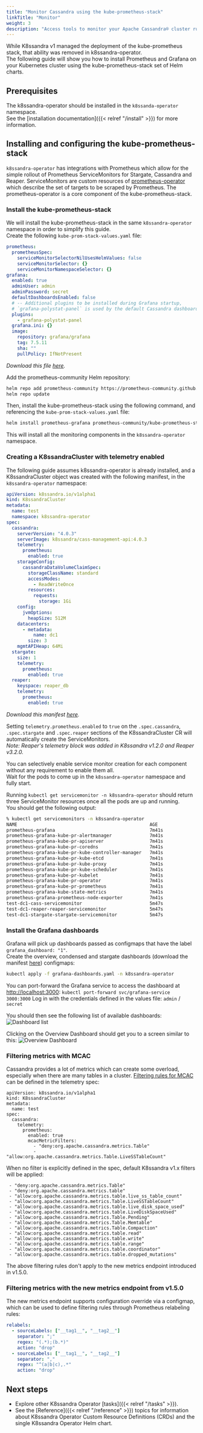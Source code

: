```yaml
---
title: "Monitor Cassandra using the kube-prometheus-stack"
linkTitle: "Monitor"
weight: 3
description: "Access tools to monitor your Apache Cassandra® cluster running in Kubernetes."
---
```



While K8ssandra v1 managed the deployment of the kube-prometheus stack, that ability was removed in k8ssandra-operator.  
The following guide will show you how to install Prometheus and Grafana on your Kubernetes cluster using the kube-prometheus-stack set of Helm charts.

## Prerequisites

The k8ssandra-operator should be installed in the `k8ssanda-operator` namespace.  
See the [installation documentation]({{< relref "/install" >}}) for more information.

## Installing and configuring the kube-prometheus-stack

`k8ssandra-operator` has integrations with Prometheus which allow for the simple rollout of Prometheus ServiceMonitors for Stargate, Cassandra and Reaper.
ServiceMonitors are custom resources of [prometheus-operator](https://github.com/prometheus-operator/prometheus-operator) which describe the set of targets to be scraped by Prometheus.
The prometheus-operator is a core component of the kube-prometheus-stack.

### Install the kube-prometheus-stack

We will install the kube-prometheus-stack in the same `k8ssandra-operator` namespace in order to simplify this guide.  
Create the following `kube-prom-stack-values.yaml` file:

```yaml
prometheus:
  prometheusSpec:
    serviceMonitorSelectorNilUsesHelmValues: false
    serviceMonitorSelector: {}
    serviceMonitorNamespaceSelector: {}
grafana:
  enabled: true
  adminUser: admin
  adminPassword: secret
  defaultDashboardsEnabled: false
  # -- Additional plugins to be installed during Grafana startup,
  # `grafana-polystat-panel` is used by the default Cassandra dashboards.
  plugins:
    - grafana-polystat-panel
  grafana.ini: {}
  image:
    repository: grafana/grafana
    tag: 7.5.11
    sha: ""
    pullPolicy: IfNotPresent
```

*Download this file [here](kube-prom-stack-values.yaml).*

Add the prometheus-community Helm repository:

```bash
helm repo add prometheus-community https://prometheus-community.github.io/helm-charts
helm repo update
```

Then, install the kube-prometheus-stack using the following command, and referencing the `kube-prom-stack-values.yaml` file:

```bash
helm install prometheus-grafana prometheus-community/kube-prometheus-stack -n k8ssandra-operator -f kube-prom-stack-values.yaml
```

This will install all the monitoring components in the `k8ssandra-operator` namespace.

### Creating a K8ssandraCluster with telemetry enabled

The following guide assumes k8ssandra-operator is already installed, and a K8ssandraCluster object was created with the following manifest, in the `k8ssandra-operator` namespace:

```yaml
apiVersion: k8ssandra.io/v1alpha1
kind: K8ssandraCluster
metadata:
  name: test
  namespace: k8ssandra-operator
spec:
  cassandra:
    serverVersion: "4.0.3"
    serverImage: k8ssandra/cass-management-api:4.0.3
    telemetry:
      prometheus:
        enabled: true
    storageConfig:
      cassandraDataVolumeClaimSpec:
        storageClassName: standard
        accessModes:
          - ReadWriteOnce
        resources:
          requests:
            storage: 1Gi
    config:
      jvmOptions:
        heapSize: 512M
    datacenters:
      - metadata:
          name: dc1
        size: 3
    mgmtAPIHeap: 64Mi 
  stargate:
    size: 1
    telemetry:
      prometheus:
        enabled: true
  reaper:
    keyspace: reaper_db
    telemetry:
      prometheus:
        enabled: true
```
*Download this manifest [here](k8ssandra.yaml).*

Setting `telemetry.prometheus.enabled` to `true` on the `.spec.cassandra`, `.spec.stargate` and `.spec.reaper` sections of the K8ssandraCluster CR will automatically create the ServiceMonitors.  
*Note: Reaper's telemetry block was added in K8ssandra v1.2.0 and Reaper v3.2.0.*  
  
You can selectively enable service monitor creation for each component without any requirement to enable them all.  
Wait for the pods to come up in the `k8ssandra-operator` namespace and fully start.

Running `kubectl get servicemonitor -n k8ssandra-operator` should return three ServiceMonitor resources once all the pods are up and running.  
You should get the following output:

```bash
% kubectl get servicemonitors -n k8ssandra-operator
NAME                                                 AGE
prometheus-grafana                                   7m41s
prometheus-grafana-kube-pr-alertmanager              7m41s
prometheus-grafana-kube-pr-apiserver                 7m41s
prometheus-grafana-kube-pr-coredns                   7m41s
prometheus-grafana-kube-pr-kube-controller-manager   7m41s
prometheus-grafana-kube-pr-kube-etcd                 7m41s
prometheus-grafana-kube-pr-kube-proxy                7m41s
prometheus-grafana-kube-pr-kube-scheduler            7m41s
prometheus-grafana-kube-pr-kubelet                   7m41s
prometheus-grafana-kube-pr-operator                  7m41s
prometheus-grafana-kube-pr-prometheus                7m41s
prometheus-grafana-kube-state-metrics                7m41s
prometheus-grafana-prometheus-node-exporter          7m41s
test-dc1-cass-servicemonitor                         5m47s
test-dc1-reaper-reaper-servicemonitor                5m47s
test-dc1-stargate-stargate-servicemonitor            5m47s
```

### Install the Grafana dashboards

Grafana will pick up dashboards passed as configmaps that have the label `grafana_dashboard: "1"`.  
Create the overview, condensed and stargate dashboards (download the manifest [here](grafana-dashboards.yaml)) configmaps:

```bash
kubectl apply -f grafana-dashboards.yaml -n k8ssandra-operator
``` 

You can port-forward the Grafana service to access the dashboard at [http://localhost:3000](http://localhost:3000): `kubectl port-forward svc/grafana-service 3000:3000`
Log in with the credentials defined in the values file: `admin` / `secret`

You should then see the following list of available dashboards:
![Dashboard list](grafana-dashboard-list.png)

Clicking on the Overview Dashboard should get you to a screen similar to this:
![Overview Dashboard](grafana-overview-dashboard.png)

### Filtering metrics with MCAC

Cassandra provides a lot of metrics which can create some overload, especially when there are many tables in a cluster. [Filtering rules for MCAC](https://github.com/datastax/metric-collector-for-apache-cassandra/blob/master/config/metric-collector.yaml#L9-L72) can be defined in the telemetry spec:

```
apiVersion: k8ssandra.io/v1alpha1
kind: K8ssandraCluster
metadata:
  name: test
spec:
  cassandra:
    telemetry: 
      prometheus:
        enabled: true
        mcacMetricFilters:
          - "deny:org.apache.cassandra.metrics.Table"
          - "allow:org.apache.cassandra.metrics.Table.LiveSSTableCount"
```

When no filter is explicitly defined in the spec, default K8ssandra v1.x filters will be applied:

```
 - "deny:org.apache.cassandra.metrics.Table"
 - "deny:org.apache.cassandra.metrics.table"
 - "allow:org.apache.cassandra.metrics.table.live_ss_table_count"
 - "allow:org.apache.cassandra.metrics.Table.LiveSSTableCount"
 - "allow:org.apache.cassandra.metrics.table.live_disk_space_used"
 - "allow:org.apache.cassandra.metrics.table.LiveDiskSpaceUsed"
 - "allow:org.apache.cassandra.metrics.Table.Pending"
 - "allow:org.apache.cassandra.metrics.Table.Memtable"
 - "allow:org.apache.cassandra.metrics.Table.Compaction"
 - "allow:org.apache.cassandra.metrics.table.read"
 - "allow:org.apache.cassandra.metrics.table.write"
 - "allow:org.apache.cassandra.metrics.table.range"
 - "allow:org.apache.cassandra.metrics.table.coordinator"
 - "allow:org.apache.cassandra.metrics.table.dropped_mutations"
```

The above filtering rules don't apply to the new metrics endpoint introduced in v1.5.0.

### Filtering metrics with the new metrics endpoint from v1.5.0

The new metrics endpoint supports configuration override via a configmap, which can be used to define filtering rules through Prometheus relabeling rules:

```yaml
relabels:
  - sourceLabels: ["__tag1__", "__tag2__"]
    separator: ";"
    regex: "(.*);(b.*)"
    action: "drop"
  - sourceLabels: ["__tag1__", "__tag2__"]
    separator: ","
    regex: "^(a|b|c),.*"
    action: "drop"
```

## Next steps

* Explore other K8ssandra Operator [tasks]({{< relref "/tasks" >}}).
* See the [Reference]({{< relref "/reference" >}}) topics for information about K8ssandra Operator Custom Resource Definitions (CRDs) and the single K8ssandra Operator Helm chart. 

